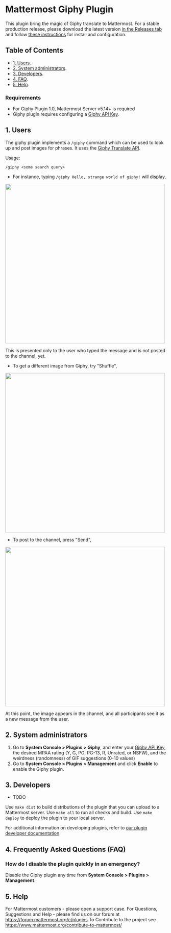 # Mattermost Giphy Plugin

This plugin bring the magic of Giphy translate to Mattermost. For a stable production release, please download the latest version [in the Releases tab](https://github.com/mattermost/mattermost-plugin-giphy/releases) and follow [these instructions](#2-configuration) for install and configuration.

## Table of Contents

 - [1. Users](#1-users).
 - [2. System administrators](#2-system-administrators).
 - [3. Developers](#3-developers).
 - [4. FAQ](#4-frequently-asked-questions-faq).
 - [5. Help](#5-help).
 
### Requirements
- For Giphy Plugin 1.0, Mattermost Server v5.14+ is required
- Giphy plugin requires configuring a [Giphy API Key](https://developers.giphy.com/faq). 

## 1. Users

The giphy plugin implements a `/giphy` command which can be used to look up and post images for phrases.
It uses the [Giphy Translate API](https://developers.giphy.com/docs/api/endpoint#translate).

Usage:
```
/giphy <some search query>
```

- For instance, typing `/giphy Hello, strange world of giphy!` will display,
<img src="https://user-images.githubusercontent.com/1187448/63696085-cf806780-c7ce-11e9-9c77-a4fa8c693bf0.png" width="500"/>

This is presented only to the user who typed the message and is not posted to the channel, yet.

- To get a different image from Giphy, try "Shuffle",
<img src="https://user-images.githubusercontent.com/1187448/63696144-f0e15380-c7ce-11e9-9949-6aced7b29a51.png" width="500"/>


- To post to the channel, press "Send",
<img src="https://user-images.githubusercontent.com/1187448/63696271-3140d180-c7cf-11e9-8a77-f93c9868e9ae.png" width="500"/>

At this point, the image appears in the channel, and all participants see it as a new message from the user.

## 2. System administrators

1. Go to **System Console > Plugins > Giphy**, and enter your [Giphy API Key](https://developers.giphy.com/faq), the desired MPAA rating (Y, G, PG, PG-13, R, Unrated, or NSFW), and the weirdness (randomness) of GIF suggestions (0-10 values)
2. Go to **System Console > Plugins > Management** and click **Enable** to enable the Giphy plugin.

## 3. Developers

- TODO

Use `make dist` to build distributions of the plugin that you can upload to a Mattermost server.
Use `make all` to run all checks and build.
Use `make deploy` to deploy the plugin to your local server.

For additional information on developing plugins, refer to [our plugin developer documentation](https://developers.mattermost.com/extend/plugins/).

## 4. Frequently Asked Questions (FAQ)

### How do I disable the plugin quickly in an emergency?

Disable the Giphy plugin any time from **System Console > Plugins > Management**. 

## 5. Help

For Mattermost customers - please open a support case.
For Questions, Suggestions and Help - please find us on our forum at https://forum.mattermost.org/c/plugins
To Contribute to the project see https://www.mattermost.org/contribute-to-mattermost/
